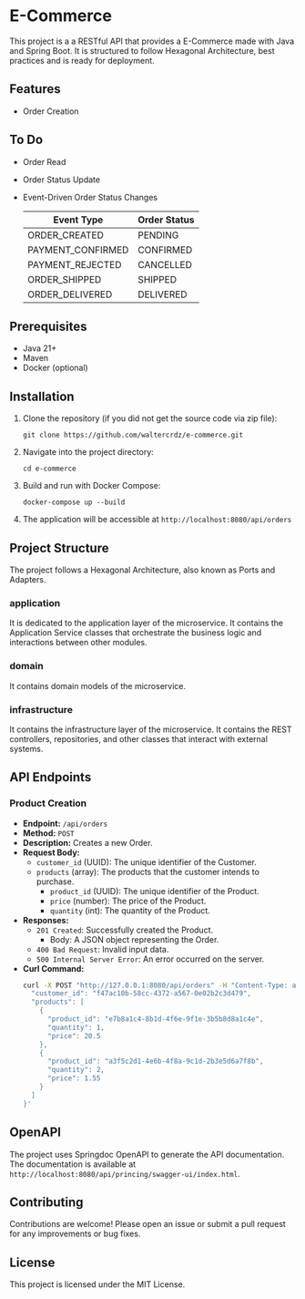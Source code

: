 # E-Commerce

This project is a a RESTful API that provides a E-Commerce made with Java and Spring Boot. It is structured to follow Hexagonal Architecture, best practices and is ready for deployment.

## Features

- Order Creation

## To Do

- Order Read
- Order Status Update
- Event-Driven Order Status Changes

    | Event Type         | Order Status |
    |--------------------|--------------|
    | ORDER_CREATED      | PENDING      |
    | PAYMENT_CONFIRMED  | CONFIRMED    |
    | PAYMENT_REJECTED   | CANCELLED    |
    | ORDER_SHIPPED      | SHIPPED      |
    | ORDER_DELIVERED    | DELIVERED    |

## Prerequisites

- Java 21+
- Maven
- Docker (optional)

## Installation

1. Clone the repository (if you did not get the source code via zip file):
    ```
    git clone https://github.com/waltercrdz/e-commerce.git
    ```
2. Navigate into the project directory:
    ```
    cd e-commerce
    ```
3. Build and run with Docker Compose:
    ```
    docker-compose up --build
    ```
6. The application will be accessible at `http://localhost:8080/api/orders`

## Project Structure

The project follows a Hexagonal Architecture, also known as Ports and Adapters.

### application

It is dedicated to the application layer of the microservice. It contains the Application Service classes that orchestrate the business logic and interactions between other modules.

### domain

It contains domain models of the microservice.

### infrastructure

It contains the infrastructure layer of the microservice. It contains the REST controllers, repositories, and other classes that interact with external systems.

## API Endpoints

### Product Creation

- **Endpoint:** `/api/orders`
- **Method:** `POST`
- **Description:** Creates a new Order.
- **Request Body:**
    - `customer_id` (UUID): The unique identifier of the Customer.
    - `products` (array): The products that the customer intends to purchase.
        - `product_id` (UUID): The unique identifier of the Product.
        - `price` (number): The price of the Product.
        - `quantity` (int): The quantity of the Product.
- **Responses:**
    - `201 Created`: Successfully created the Product.
        - Body: A JSON object representing the Order.
    - `400 Bad Request`: Invalid input data.
    - `500 Internal Server Error`: An error occurred on the server.
- **Curl Command:**
    ```bash
    curl -X POST "http://127.0.0.1:8080/api/orders" -H "Content-Type: application/json" -d '{
      "customer_id": "f47ac10b-58cc-4372-a567-0e02b2c3d479",
      "products": [
        {
          "product_id": "e7b8a1c4-8b1d-4f6e-9f1e-3b5b8d8a1c4e",
          "quantity": 1,
          "price": 20.5
        },
        {
          "product_id": "a3f5c2d1-4e6b-4f8a-9c1d-2b3e5d6a7f8b",
          "quantity": 2,
          "price": 1.55
        }
      ]
    }'
    ```

## OpenAPI

The project uses Springdoc OpenAPI to generate the API documentation. The documentation is available at `http://localhost:8080/api/princing/swagger-ui/index.html`.

## Contributing

Contributions are welcome! Please open an issue or submit a pull request for any improvements or bug fixes.

## License

This project is licensed under the MIT License.